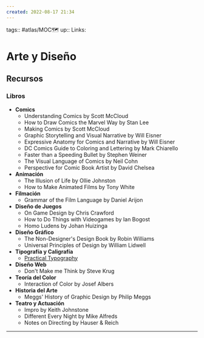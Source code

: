 ```yaml
---
created: 2022-08-17 21:34
---
```

tags:: #atlas/MOC🗺 
up::
Links: 
# Arte y Diseño
## Recursos
### Libros
- **Comics**
	- Understanding Comics by Scott McCloud
	- How to Draw Comics the Marvel Way by Stan Lee
	- Making Comics by Scott McCloud
	- Graphic Storytelling and Visual Narrative by Will Eisner
	- Expressive Anatomy for Comics and Narrative by Will Eisner
	- DC Comics Guide to Coloring and Lettering by Mark Chiarello
	- Faster than a Speeding Bullet by Stephen Weiner
	- The Visual Language of Comics by Neil Cohn
	- Perspective for Comic Book Artist by David Chelsea
- **Animación**
	- The Illusion of Life by Ollie Johnston
	- How to Make Animated Films by Tony White
- **Filmación**
	- Grammar of the Film Language by Daniel Arijon
- **Diseño de Juegos**
	- On Game Design by Chris Crawford
	- How to Do Things with Videogames by Ian Bogost
	- Homo Ludens by Johan Huizinga
- **Diseño Gráfico**
	- The Non-Designer's Design Book by Robin Williams
	- Universal Principles of Design by William Lidwell
- **Tipografía y Caligrafía**
	- [Practical Typography](https://practicaltypography.com/)
- **Diseño Web**
	- Don't Make me Think by Steve Krug
- **Teoría del Color**
	- Interaction of Color by Josef Albers
- **Historia del Arte**
	- Meggs' History of Graphic Design by Philip Meggs
- **Teatro y Actuación**
	- Impro by Keith Johnstone
	- Different Every Night by Mike Alfreds
	- Notes on Directing by Hauser & Reich
___
